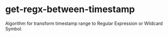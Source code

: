 # get-regx-between-timestamp
Algorithm for transform timestamp range to Regular Expression or Wildcard Symbol.
